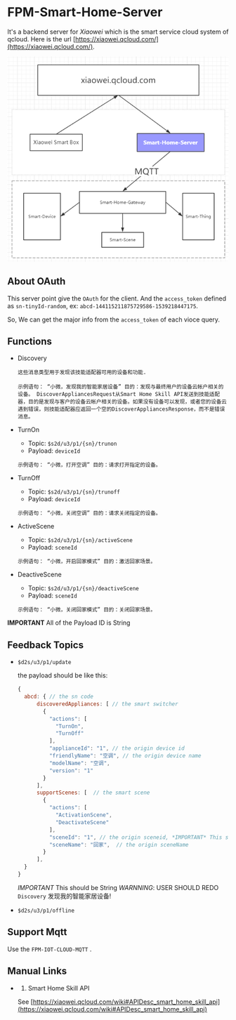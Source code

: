 # FPM-Smart-Home-Server

It's a backend server for *Xiaowei* which is the smart service cloud system of qcloud. Here is the url [https://xiaowei.qcloud.com/](https://xiaowei.qcloud.com/).

![The Tech Network](./snaps/topu.png)


## About OAuth

This server point give the `OAuth` for the client. And the `access_token` defined as `sn-tinyId-random`, ex: `abcd-144115211875729586-1539218447175`.

So, We can get the major info from the `access_token` of each vioce query.

## Functions

- Discovery
  ```
  这些消息类型用于发现该技能适配器可用的设备和功能.

  示例语句： “小微，发现我的智能家居设备” 目的：发现与最终用户的设备云帐户相关的设备。 DiscoverAppliancesRequest从Smart Home Skill API发送到技能适配器，目的是发现与客户的设备云帐户相关的设备。如果没有设备可以发现，或者您的设备云遇到错误，则技能适配器应返回一个空的DiscoverAppliancesResponse，而不是错误消息。
  ```

- TurnOn
  - Topic: `$s2d/u3/p1/{sn}/trunon`
  - Payload: `deviceId`

  ```
  示例语句： “小微，打开空调” 目的：请求打开指定的设备。
  ```

- TurnOff
  - Topic: `$s2d/u3/p1/{sn}/trunoff`
  - Payload: `deviceId`

  ```
  示例语句： “小微，关闭空调” 目的：请求关闭指定的设备。
  ```

- ActiveScene
  - Topic: `$s2d/u3/p1/{sn}/activeScene`
  - Payload: `sceneId`

  ```
  示例语句： “小微，开启回家模式” 目的：激活回家场景。
  ```

- DeactiveScene
  - Topic: `$s2d/u3/p1/{sn}/deactiveScene`
  - Payload: `sceneId`

  ```
  示例语句： “小微，关闭回家模式” 目的：关闭回家场景。
  ```

**IMPORTANT** All of the Payload ID is String

## Feedback Topics

- `$d2s/u3/p1/update`

  the payload should be like this:
  ```javascript
  {
    abcd: { // the sn code
        discoveredAppliances: [ // the smart switcher
          {
            "actions": [
              "TurnOn",
              "TurnOff"
            ],
            "applianceId": "1", // the origin device id
            "friendlyName": "空调", // the origin device name
            "modelName": "空调",
            "version": "1"
          }
        ],
        supportScenes: [  // the smart scene
          {
            "actions": [
              "ActivationScene",
              "DeactivateScene"
            ],
            "sceneId": "1", // the origin sceneid, *IMPORTANT* This should be String
            "sceneName": "回家",  // the origin sceneName
          }
        ],
    }
  }
  ```
  *IMPORTANT* This should be String
  *WARNNING*: USER SHOULD REDO `Discovery` 发现我的智能家居设备!

- `$d2s/u3/p1/offline`


## Support Mqtt

Use the `FPM-IOT-CLOUD-MQTT` .


## Manual Links

- 1. Smart Home Skill API

  See [https://xiaowei.qcloud.com/wiki#APIDesc_smart_home_skill_api](https://xiaowei.qcloud.com/wiki#APIDesc_smart_home_skill_api)